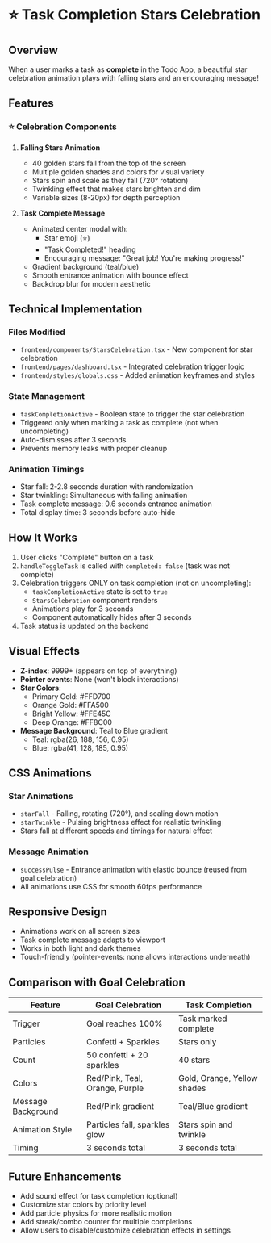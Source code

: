 # ⭐ Task Completion Stars Celebration

## Overview
When a user marks a task as **complete** in the Todo App, a beautiful star celebration animation plays with falling stars and an encouraging message!

## Features

### ⭐ Celebration Components

1. **Falling Stars Animation**
   - 40 golden stars fall from the top of the screen
   - Multiple golden shades and colors for visual variety
   - Stars spin and scale as they fall (720° rotation)
   - Twinkling effect that makes stars brighten and dim
   - Variable sizes (8-20px) for depth perception

2. **Task Complete Message**
   - Animated center modal with:
     - Star emoji (⭐)
     - "Task Completed!" heading
     - Encouraging message: "Great job! You're making progress!"
   - Gradient background (teal/blue)
   - Smooth entrance animation with bounce effect
   - Backdrop blur for modern aesthetic

## Technical Implementation

### Files Modified
- `frontend/components/StarsCelebration.tsx` - New component for star celebration
- `frontend/pages/dashboard.tsx` - Integrated celebration trigger logic
- `frontend/styles/globals.css` - Added animation keyframes and styles

### State Management
- `taskCompletionActive` - Boolean state to trigger the star celebration
- Triggered only when marking a task as complete (not when uncompleting)
- Auto-dismisses after 3 seconds
- Prevents memory leaks with proper cleanup

### Animation Timings
- Star fall: 2-2.8 seconds duration with randomization
- Star twinkling: Simultaneous with falling animation
- Task complete message: 0.6 seconds entrance animation
- Total display time: 3 seconds before auto-hide

## How It Works

1. User clicks "Complete" button on a task
2. `handleToggleTask` is called with `completed: false` (task was not complete)
3. Celebration triggers ONLY on task completion (not on uncompleting):
   - `taskCompletionActive` state is set to `true`
   - `StarsCelebration` component renders
   - Animations play for 3 seconds
   - Component automatically hides after 3 seconds
4. Task status is updated on the backend

## Visual Effects
- **Z-index**: 9999+ (appears on top of everything)
- **Pointer events**: None (won't block interactions)
- **Star Colors**: 
  - Primary Gold: #FFD700
  - Orange Gold: #FFA500
  - Bright Yellow: #FFE45C
  - Deep Orange: #FF8C00
- **Message Background**: Teal to Blue gradient
  - Teal: rgba(26, 188, 156, 0.95)
  - Blue: rgba(41, 128, 185, 0.95)

## CSS Animations

### Star Animations
- `starFall` - Falling, rotating (720°), and scaling down motion
- `starTwinkle` - Pulsing brightness effect for realistic twinkling
- Stars fall at different speeds and timings for natural effect

### Message Animation
- `successPulse` - Entrance animation with elastic bounce (reused from goal celebration)
- All animations use CSS for smooth 60fps performance

## Responsive Design
- Animations work on all screen sizes
- Task complete message adapts to viewport
- Works in both light and dark themes
- Touch-friendly (pointer-events: none allows interactions underneath)

## Comparison with Goal Celebration

| Feature | Goal Celebration | Task Completion |
|---------|------------------|-----------------|
| Trigger | Goal reaches 100% | Task marked complete |
| Particles | Confetti + Sparkles | Stars only |
| Count | 50 confetti + 20 sparkles | 40 stars |
| Colors | Red/Pink, Teal, Orange, Purple | Gold, Orange, Yellow shades |
| Message Background | Red/Pink gradient | Teal/Blue gradient |
| Animation Style | Particles fall, sparkles glow | Stars spin and twinkle |
| Timing | 3 seconds total | 3 seconds total |

## Future Enhancements
- Add sound effect for task completion (optional)
- Customize star colors by priority level
- Add particle physics for more realistic motion
- Add streak/combo counter for multiple completions
- Allow users to disable/customize celebration effects in settings
